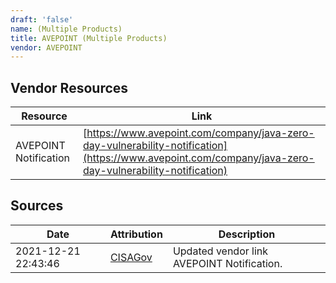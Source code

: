 ```yaml
---
draft: 'false'
name: (Multiple Products)
title: AVEPOINT (Multiple Products)
vendor: AVEPOINT
---
```


## Vendor Resources
| Resource | Link |
| --- | --- |
| AVEPOINT Notification | [https://www.avepoint.com/company/java-zero-day-vulnerability-notification](https://www.avepoint.com/company/java-zero-day-vulnerability-notification) |



## Sources
| Date | Attribution | Description |
| --- | --- | --- |
| 2021-12-21 22:43:46 | [CISAGov](https://raw.githubusercontent.com/cisagov/log4j-affected-db/develop/README.md) | Updated vendor link AVEPOINT Notification.  |
